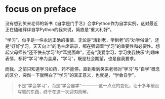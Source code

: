 # focus on preface
没有想到笑来老师的新书《自学是门手艺》会拿Python作为自学实例，这对最近正在磕磕绊绊自学Python的我来说，简直是“重大利好”。

“学习”，似乎是一件永远正确的事情，无论是“活到老，学到老”的“劝学俗话”，还是“好好学习，天天向上”的毛主席语录，都在强调着“学习”的重要性和必要性。想起父母师长“还不快去学习”的“耳提面命”，还有“我爱学习，学习使我快乐”的趣味表情，都将“学习”奉为圭臬，“学习”，既是社会期望，也是自我要求。

而我，之前只知道学习如药，药不能停。直到看到笑来老师对“学习”与“自学”概念的区分，突然一下就明白了“学习”的真正意义，也就是，“学会自学”。

> 不是“学会学习”，而是“学会自学”————这一点点的变化，让十多年前没写顺的东西，终于在这一次迎刃而解。

